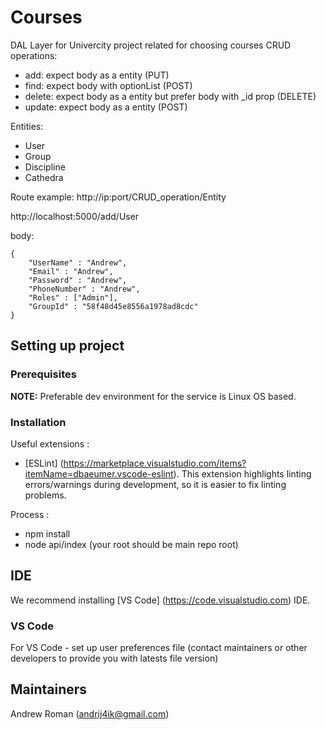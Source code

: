 # Courses
DAL Layer for Univercity project related for choosing courses
CRUD operations: 
- add: expect body as a entity                                      (PUT)
- find: expect body with optionList                                 (POST)
- delete: expect body as a entity but prefer body with _id prop     (DELETE)
- update: expect body as a entity                                   (POST)

Entities:
- User
- Group
- Discipline
- Cathedra

Route example:
http://ip:port/CRUD_operation/Entity

http://localhost:5000/add/User

body:
```
{ 
    "UserName" : "Andrew",
    "Email" : "Andrew",
    "Password" : "Andrew",
    "PhoneNumber" : "Andrew",
    "Roles" : ["Admin"],
    "GroupId" : "58f48d45e8556a1978ad8cdc"
}
```


## Setting up project

### Prerequisites
**NOTE:** Preferable dev environment for the service is Linux OS based.


### Installation

Useful extensions :
-  [ESLint] (https://marketplace.visualstudio.com/items?itemName=dbaeumer.vscode-eslint). This extension highlights linting errors/warnings during development, so it is easier to fix linting problems.

Process :

- npm install
- node api/index  (your root should be main repo root) 
## IDE
We recommend installing [VS Code] (https://code.visualstudio.com) IDE.

### VS Code
For VS Code - set up user preferences file (contact maintainers or other developers to provide you with latests file version) 


## Maintainers
Andrew Roman (andrij4ik@gmail.com)

